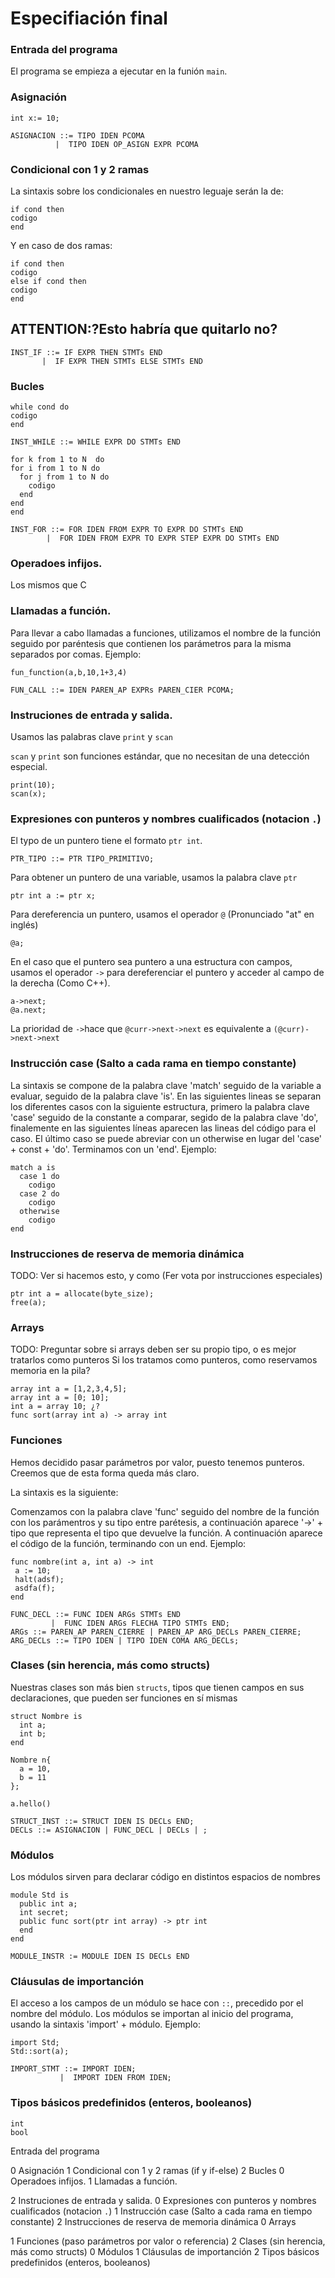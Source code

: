 # Especifiación final

### Entrada del programa
El programa se empieza a ejecutar en la funión `main`.

### Asignación

```
int x:= 10;
```

```
ASIGNACION ::= TIPO IDEN PCOMA
          |  TIPO IDEN OP_ASIGN EXPR PCOMA 
```

### Condicional con 1 y 2 ramas
La sintaxis sobre los condicionales en nuestro leguaje serán  la de:

```
if cond then
codigo
end
```
Y en caso de dos ramas:

```
if cond then
codigo
else if cond then
codigo
end
```

## ATTENTION:?Esto habría que quitarlo no?
```
INST_IF ::= IF EXPR THEN STMTs END
       |  IF EXPR THEN STMTs ELSE STMTs END
```

### Bucles

```
while cond do
codigo
end
```

```
INST_WHILE ::= WHILE EXPR DO STMTs END
```

```
for k from 1 to N  do
for i from 1 to N do
  for j from 1 to N do
    codigo
  end
end
end
```

```
INST_FOR ::= FOR IDEN FROM EXPR TO EXPR DO STMTs END
        |  FOR IDEN FROM EXPR TO EXPR STEP EXPR DO STMTs END
```

### Operadoes infijos.

  Los mismos que C

### Llamadas a función.

 Para llevar a cabo llamadas a funciones, utilizamos el nombre de la función seguido por paréntesis que contienen los parámetros para la misma separados por comas. Ejemplo:

```
fun_function(a,b,10,1+3,4)
```

```
FUN_CALL ::= IDEN PAREN_AP EXPRs PAREN_CIER PCOMA;
```

### Instruciones de entrada y salida.

Usamos las palabras clave `print` y `scan`

`scan` y `print` son funciones estándar, que no necesitan de una detección especial.

```
print(10);
scan(x);
```

### Expresiones con punteros y nombres cualificados (notacion `.`)

El typo de un puntero tiene el formato `ptr int`.

```
PTR_TIPO ::= PTR TIPO_PRIMITIVO;
```

Para obtener un puntero de una variable, usamos la palabra clave `ptr`

```
ptr int a := ptr x; 
```

Para dereferencia un puntero, usamos el operador `@` (Pronunciado "at" en inglés)

```
@a;
```

En el caso que el puntero sea puntero a una estructura con campos, usamos el operador `->` para dereferenciar
el puntero y acceder al campo de la derecha (Como C++). 

```
a->next;
@a.next;
```

La prioridad de `->`hace que `@curr->next->next` es equivalente a `(@curr)->next->next`


### Instrucción case (Salto a cada rama en tiempo constante)

La sintaxis se compone de la palabra clave 'match' seguido de la variable a evaluar, seguido de la palabra clave 'is'. En las siguientes lineas se separan los diferentes casos con la siguiente estructura, primero la palabra clave 'case' seguido de la constante a comparar, segido de la palabra clave 'do', finalemente en las siguientes líneas aparecen las lineas del código para el caso. El último caso se puede abreviar con un otherwise en lugar del 'case' + const +  'do'. Terminamos con un 'end'. Ejemplo:

```
match a is
  case 1 do
    codigo
  case 2 do
    codigo
  otherwise
    codigo
end
```

### Instrucciones de reserva de memoria dinámica

TODO: Ver si hacemos esto, y como (Fer vota por instrucciones especiales)

```
ptr int a = allocate(byte_size);
free(a);
```

### Arrays

TODO: Preguntar sobre si arrays deben ser su propio tipo, o es mejor tratarlos como punteros
Si los tratamos como punteros, como reservamos memoria en la pila?

```
array int a = [1,2,3,4,5];
array int a = [0; 10];
int a = array 10; ¿?
func sort(array int a) -> array int
```

### Funciones

Hemos decidido pasar parámetros por valor, puesto tenemos punteros. Creemos que de esta forma queda más claro.

La sintaxis es la siguiente:

Comenzamos con la palabra clave 'func' seguido del nombre de la función con los parámentros y su tipo entre parétesis, a continuación aparece '->' + tipo que representa el tipo que devuelve la función. A continuación aparece el código de la función, terminando con un end. Ejemplo:

```
func nombre(int a, int a) -> int
 a := 10;
 halt(adsf);
 asdfa(f);
end
```

```
FUNC_DECL ::= FUNC IDEN ARGs STMTs END
         |  FUNC IDEN ARGs FLECHA TIPO STMTs END;
ARGs ::= PAREN_AP PAREN_CIERRE | PAREN_AP ARG_DECLs PAREN_CIERRE;
ARG_DECLs ::= TIPO IDEN | TIPO IDEN COMA ARG_DECLs;
```

### Clases (sin herencia, más como structs)

Nuestras clases son más bien `structs`, tipos que tienen campos en sus declaraciones, que pueden ser funciones en sí mismas

```
struct Nombre is
  int a;
  int b;
end

Nombre n{
  a = 10,
  b = 11
};

a.hello()
```

```
STRUCT_INST ::= STRUCT IDEN IS DECLs END;
DECLs ::= ASIGNACION | FUNC_DECL | DECLs | ;
```

### Módulos

Los módulos sirven para declarar código en distintos espacios de nombres

```
module Std is
  public int a;
  int secret;
  public func sort(ptr int array) -> ptr int
  end
end
```

```
MODULE_INSTR := MODULE IDEN IS DECLs END
```

### Cláusulas de importanción

El acceso a los campos de un módulo se hace con `::`, precedido por el nombre del módulo. Los módulos se importan al inicio del programa, usando la sintaxis 'import' + módulo. Ejemplo:

```
import Std;
Std::sort(a);
```

```
IMPORT_STMT ::= IMPORT IDEN;
           |  IMPORT IDEN FROM IDEN;
```

### Tipos básicos predefinidos (enteros, booleanos)

```
int
bool
```


Entrada del programa

0 Asignación
1 Condicional con 1 y 2 ramas (if y if-else)
2 Bucles
0 Operadoes infijos.
1 Llamadas a función.

2 Instruciones de entrada y salida.
0 Expresiones con punteros y nombres cualificados (notacion `.`)
1 Instrucción case (Salto a cada rama en tiempo constante)
2 Instrucciones de reserva de memoria dinámica
0 Arrays

1 Funciones (paso parámetros por valor o referencia)
2 Clases (sin herencia, más como structs)
0 Módulos
1 Cláusulas de importanción
2 Tipos básicos predefinidos (enteros, booleanos)